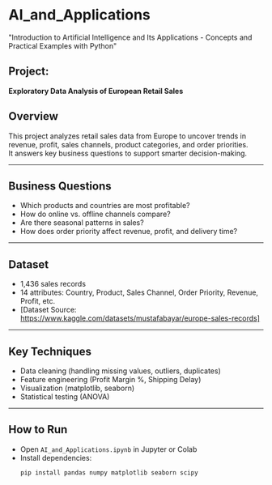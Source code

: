 # AI_and_Applications
"Introduction to Artificial Intelligence and Its Applications - Concepts and Practical Examples with Python"


## Project:
**Exploratory Data Analysis of European Retail Sales**  

## Overview
This project analyzes retail sales data from Europe to uncover trends in revenue, profit, sales channels, product categories, and order priorities.  
It answers key business questions to support smarter decision-making.

---

## Business Questions
- Which products and countries are most profitable?
- How do online vs. offline channels compare?
- Are there seasonal patterns in sales?
- How does order priority affect revenue, profit, and delivery time?

---

## Dataset
- 1,436 sales records
- 14 attributes: Country, Product, Sales Channel, Order Priority, Revenue, Profit, etc.
- [Dataset Source: https://www.kaggle.com/datasets/mustafabayar/europe-sales-records] 

---

## Key Techniques
- Data cleaning (handling missing values, outliers, duplicates)
- Feature engineering (Profit Margin %, Shipping Delay)
- Visualization (matplotlib, seaborn)
- Statistical testing (ANOVA)

---

## How to Run
- Open `AI_and_Applications.ipynb` in Jupyter or Colab
- Install dependencies:
  ```bash
  pip install pandas numpy matplotlib seaborn scipy

